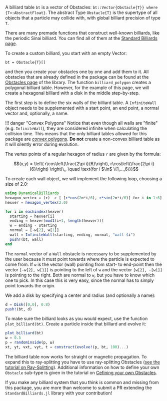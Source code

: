 A billiard table `bt` is a vector of Obstacles: `bt::Vector{Obstacle{T}} where {T<:AbstractFloat}`.
The abstract Type `Obstacle{T}` is the supertype of all objects that a particle may collide with, with global billiard precision of type `T`.

There are many premade functions that construct well-known billiards, like the periodic Sinai billiard.
You can find all of them at the [Standard Billiards page](/basic/library/#standard-billiards).

To create a custom billiard, you start with an empty Vector:
```
bt = Obstacle{T}[]
```
and then you create your obstacles one by one and add them to it. All obstacles that are already defined in the package
can be found at the [Obstacles page](/basic/library/#obstacles) of the library. The function `billiard_polygon` creates a polygonal billiard table.
However, for the example of this page, we will create a hexagonal billiard with a disk in the middle step-by-step.

The first step is to define the six walls of the billiard table. A `InfiniteWall` object needs to be supplemented with a start point, an end point, a normal vector and, optionally, a name.

!!! danger "Convex Polygons"
    Notice that even though all walls are "finite" (e.g. `InfiniteWall`), they are considered infinite when calculating the collision time. This means that the only billiard tables allowed for this package are [*convex* polygons](https://en.wikipedia.org/wiki/Convex_polygon). **Do not** create a non-convex billiard table as it will silently error during evolution.

The vertex points of a regular hexagon of radius `r` are given by the formula:
```math
(x,y) = \left( r\cos\left(\frac{2\pi i}{6}\right), r\cos\left(\frac{2\pi i}{6}\right) \right)\,, \quad \text{for i $\in$ \{1,...,6\}}
```
To create each wall object, we will implement the following loop, choosing a size of 2.0:
```julia
using DynamicalBilliards
hexagon_vertex = (r) -> [ [r*cos(2π*i/6), r*sin(2π*i/6)] for i in 1:6]
hexver = hexagon_vertex(2.0)

for i in eachindex(hexver)
  starting = hexver[i]
  ending = hexver[mod1(i+1, length(hexver))]
  w = ending - starting
  normal = [-w[2], w[1]]
  wall = InfiniteWall(starting, ending, normal, "wall $i")
  push!(bt, wall)
end
```
The `normal` vector of a `Wall` obstacle is necessary to be supplemented by the user because it must point towards where the particle is expected to come from. If `w` is the vector (wall) pointing from start- to end-point then the vector `[-w[2], w[1]]` is pointing to the left of `w` and the vector `[w[2], -[w1]]` is pointing to the right. Both are normal to `w`, but you have to know which one to pick. In this case this is very easy, since the normal has to simply point towards the origin.

We add a disk by specifying a center and radius (and optionally a name):
```julia
d = Disk([0,0], 0.8)
push!(bt, d)
```
To make sure the billiard looks as you would expect, use the function `plot_billiard(bt)`. Create a particle inside that billiard and evolve it:
```julia
plot_billiard(bt)
ω = 0.5
p = randominside(p, ω)
xt, yt, vxt, vyt, t = construct(evolve!(p, bt, 100)...)
```

The billiard table now works for straight or magnetic propagation.
To expand this to ray-splitting you have to use ray-splitting Obstacles ([see the tutorial on Ray-Splitting](/tutorials/ray-splitting)).
Additional information on how to define your own `Obstacle` sub-type is given in the tutorial on [Cefining your own Obstacles](/tutorials/own_obstacle).

If you make any billiard system that you think is common and missing from this package, you are more than welcome to submit a PR extending the `StandardBilliards.jl` library with your contribution!
